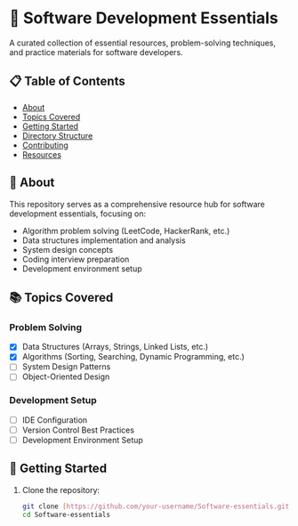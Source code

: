 # 🚀 Software Development Essentials

A curated collection of essential resources, problem-solving techniques, and practice materials for software developers.

## 📋 Table of Contents
- [About](#-about)
- [Topics Covered](#-topics-covered)
- [Getting Started](#-getting-started)
- [Directory Structure](#-directory-structure)
- [Contributing](#-contributing)
- [Resources](#-resources)

## 🎯 About
This repository serves as a comprehensive resource hub for software development essentials, focusing on:
- Algorithm problem solving (LeetCode, HackerRank, etc.)
- Data structures implementation and analysis
- System design concepts
- Coding interview preparation
- Development environment setup

## 📚 Topics Covered
### Problem Solving
- [x] Data Structures (Arrays, Strings, Linked Lists, etc.)
- [x] Algorithms (Sorting, Searching, Dynamic Programming, etc.)
- [ ] System Design Patterns
- [ ] Object-Oriented Design

### Development Setup
- [ ] IDE Configuration
- [ ] Version Control Best Practices
- [ ] Development Environment Setup

## 🚀 Getting Started
1. Clone the repository:
   ```bash
   git clone [https://github.com/your-username/Software-essentials.git](https://github.com/your-username/Software-essentials.git)
   cd Software-essentials